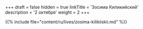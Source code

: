 +++
draft = false
hidden = true
linkTitle = 'Зосима Киликийский'
description = '2 октября'
weight = 2
+++

{{% include file="content/ru/lives/zosima-kilikiiskii.md" %}}
